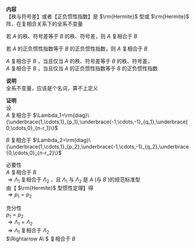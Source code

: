 **内容**    
【秩与符号差】或者【正负惯性指数】是 $\rm{Hermite}$ 型或 $\rm{Hermite}$ 阵，在复相合关系下的全系不变量    
    
若 $A$ 的秩、符号差等于 $B$ 的秩、符号差，则 $A$ 复相合于 $B$     
    
若 $A$ 的正负惯性指数等于 $B$ 的正负惯性指数，则 $A$ 复相合于 $B$     
    
 $A$ 复相合于 $B$ ，当且仅当 $A$ 的秩、符号差等于 $B$ 的秩、符号差，    
 $A$ 复相合于 $B$ ，当且仅当 $A$ 的正负惯性指数等于 $B$ 的正负惯性指数    
    
**说明**    
全系不变量，应该是个名词，算不上定义    
    
**证明**     
设    
 $A$ 复相合于 $\Lambda_1=\rm{diag}\{\underbrace{1,\cdots,1}_{p_1},\underbrace{-1,\cdots,-1}_{q_1},\underbrace{0,\cdots,0}_{n-r_1}\}$     
    
 $B$ 复相合于 $\Lambda_2=\rm{diag}\{\underbrace{1,\cdots,1}_{p_2},\underbrace{-1,\cdots,-1}_{q_2},\underbrace{0,\cdots,0}_{n-r_2}\}$     
    
必要性    
 $A$ 复相合于 $B$     
 $\Rightarrow \Lambda_1$ 复相合于 $\Lambda_2$ ，且 $\Lambda_1$ 与 $\Lambda_2$ 是 $A$ (与 $B$ )的规范标准型    
由【 $\rm{Hermite}$ 型惯性定理】得    
 $\Rightarrow p_1=p_2$     
    
充分性    
 $p_1=p_2$     
 $\Rightarrow \Lambda_1=\Lambda_2$     
 $\Rightarrow \Lambda_1$ 复相合于 $\Lambda_2$     
 $\Rightarrow A\ $ 复相合于 $B$     
    
